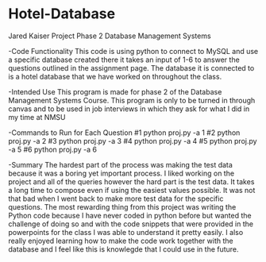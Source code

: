 # Hotel-Database
Jared Kaiser 
Project Phase 2
Database Management Systems

-Code Functionality
    This code is using python to connect to MySQL and use a specific database created there
    it takes an input of 1-6 to answer the questions outlined in the assignment page. The database it is connected to is 
    a hotel database that we have worked on throughout the class.

-Intended Use
    This program is made for phase 2 of the Database Management Systems Course.
    This program is only to be turned in through canvas and to be used in job interviews in which they ask for what I did in my time at NMSU

-Commands to Run for Each Question
    #1 python proj.py -a 1
    #2 python proj.py -a 2
    #3 python proj.py -a 3
    #4 python proj.py -a 4
    #5 python proj.py -a 5
    #6 python proj.py -a 6

-Summary 
    The hardest part of the process was making the test data because it was a boring yet important process.
     I liked working on the project and all of the queries however the hard part is the test data. It takes a
     long time to compose even if using the easiest values possible. It was not that bad when I went back to make more test 
     data for the specific questions.
    The most rewarding thing from this project was writing the Python code because I have never coded in python before but 
    wanted the challenge of doing so and with the code snippets that were provided in the powerpoints for the class I was 
    able to understand it pretty easily. I also really enjoyed learning how to make the code work together with the database 
    and I feel like this is knowlegde that I could use in the future.
